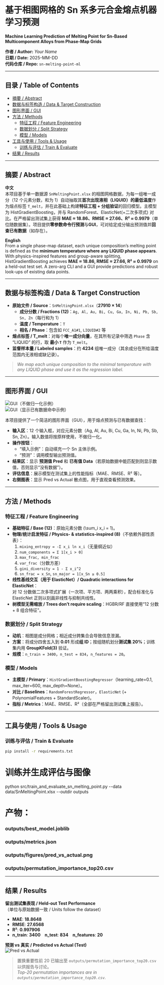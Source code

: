 # 基于相图网格的 Sn 系多元合金熔点机器学习预测  
**Machine Learning Prediction of Melting Point for Sn-Based Multicomponent Alloys from Phase-Map Grids**

**作者 / Author:** _Your Name_  
**日期 / Date:** 2025-MM-DD  
**代码仓库 / Repo:** `sn-melting-point-ml`

---

## 目录 / Table of Contents
- [摘要 / Abstract](#摘要--abstract)
- [数据与标签构造 / Data & Target Construction](#数据与标签构造--data--target-construction)
- [图形界面 / GUI](#图形界面--gui)
- [方法 / Methods](#方法--methods)
  - [特征工程 / Feature Engineering](#特征工程--feature-engineering)
  - [数据划分 / Split Strategy](#数据划分--split-strategy)
  - [模型 / Models](#模型--models)
- [工具与使用 / Tools & Usage](#工具与使用--tools--usage)
  - [训练与评估 / Train & Evaluate](#训练与评估--train--evaluate)
- [结果 / Results](#结果--results)

---

## 摘要 / Abstract

**中文**  
本项目基于单一数据源 `SnMeltingPoint.xlsx` 的相图网格数据，为每一组唯一成分（12 个元素分数，和为 1）自动抽取其**首次出现液相（LIQUID）**的**最低温度**作为熔点标签 `T_melt`，并在此基础上构建**特征工程 + 分组验证**的回归模型。主模型为 HistGradientBoosting，并与 RandomForest、ElasticNet(+二次多项式) 对比。在严格留出测试集上获得 **MAE ≈ 18.86、RMSE ≈ 27.66、R² ≈ 0.9979**（单位随数据集）。项目提供**零参数命令行预测**与**GUI**，可对给定成分输出预测值并**回查已有数据**（如存在）。

**English**  
From a single phase-map dataset, each unique composition’s melting point is defined as the **minimum temperature where any LIQUID phase appears**. With physics-inspired features and group-aware splitting, HistGradientBoosting achieves **MAE ≈ 18.86, RMSE ≈ 27.66, R² ≈ 0.9979** on a held-out test set. A zero-arg CLI and a GUI provide predictions and robust look-ups of existing data points.

---

## 数据与标签构造 / Data & Target Construction

- **原始文件 / Source**：`SnMeltingPoint.xlsx`（**27910 × 14**）  
  - **成分分数 / Fractions (12)**：`Ag, Al, Au, Bi, Cu, Ga, In, Ni, Pb, Sb, Sn, Zn`（每行和为 1）  
  - **温度 / Temperature**：`T`  
  - **相名 / Phase**：包含如 `FCC_A1#1`, `LIQUID#2` 等
- **熔点标签 / T_melt**：对每个**唯一成分向量**，在其所有记录中筛选 `Phase` 含 “LIQUID” 的行，取 **最小 `T`** 作为 `T_melt`。  
- **监督样本量 / Labeled samples**：约 **4234** 组唯一成分（其余成分在所给温度范围内无液相或缺记录）。  

> *We map each unique composition to the minimal temperature with any LIQUID phase and use it as the regression label.*

---

## 图形界面 / GUI

![GUI（不做归一化示例）](sn-melting-point-ml/GUI界面.png)  
![GUI（显示已有数据命中示例）](sn-melting-point-ml/GUI界面（显示已有数据的样本）.png)

本项目提供了一个简洁的图形界面（GUI），用于熔点预测与已有数据查找：

- **输入区**：12 个输入框，对应元素分数（Ag, Al, Au, Bi, Cu, Ga, In, Ni, Pb, Sb, Sn, Zn）。输入数值将按原样使用，不做归一化。  
- **操作按钮**：  
  - “填入示例”：自动填充一个 Sn 主体示例。  
  - “预测”：调用模型输出预测值。  
- **结果区**：显示 **预测值 Pred** 和 **已有值 Data**（若原始数据中能匹配到则显示数值，否则显示“没有数据”）。  
- **评估信息**：展示模型在测试集上的性能指标（MAE、RMSE、R² 等）。  
- **右侧图表**：显示 Pred vs Actual 散点图，用于直观查看预测效果。

---

## 方法 / Methods

### 特征工程 / Feature Engineering

- **基础特征 / Base (12)**：原始元素分数 \(\sum_i x_i = 1\)。  
- **物理/统计启发特征 / Physics- & statistics-inspired (8)**（不依赖外部性质表）：  
  1. `mixing_entropy = -Σ x_i ln x_i`（无量纲近似）  
  2. `num_components = Σ 1[x_i > 0]`  
  3. `max_frac, min_frac`  
  4. `var_frac`（分数方差）  
  5. `gini_diversity = 1 - Σ x_i^2`  
  6. `sn_frac = x_Sn`, `sn_major = 1[x_Sn ≥ 0.5]`
- **线性基线交互（用于 ElasticNet）/ Quadratic interactions for ElasticNet**：  
  对 12 分数做二次多项式扩展（一次项、平方项、两两乘积），配合标准化与 ElasticNet 正则以刻画非线性与抑制共线性。  
- **树模型无需缩放 / Trees don’t require scaling**：HGBR/RF 直接使用“12 分数 + 8 组合特征”。

### 数据划分 / Split Strategy

- **动机**：相图是成分网格；相近成分跨集合会导致信息泄漏。  
- **方案**：将成分四舍五入到 **0.01** 形成**组 ID**；按组随机划分**测试集 20%**；训练集内用 **GroupKFold(3)** 验证。  
- **规模**：`n_train = 3400`，`n_test = 834`，`n_features = 20`。

### 模型 / Models

- **主模型 / Primary**：`HistGradientBoostingRegressor`（learning_rate=0.1, max_iter=600, max_depth=None）。  
- **对比 / Baselines**：`RandomForestRegressor`，`ElasticNet` (+ PolynomialFeatures + StandardScaler)。  
- **指标 / Metrics**：MAE、RMSE、R²（全部在严格留出测试集上报告）。

---

## 工具与使用 / Tools & Usage

### 训练与评估 / Train & Evaluate
```bash
pip install -r requirements.txt
```
# 训练并生成评估与图像
python src/train_and_evaluate_sn_melting_point.py --data data/SnMeltingPoint.xlsx --outdir outputs
# 产物：
###   outputs/best_model.joblib
###   outputs/metrics.json
###   outputs/figures/pred_vs_actual.png
###   outputs/permutation_importance_top20.csv

---

## 结果 / Results

**留出测试集表现 / Held-out Test Performance**  
（单位与原始数据一致 / Units follow the dataset）

- **MAE**: **18.8648**  
- **RMSE**: **27.6568**  
- **R²**: **0.997906**  
- **n_train**: **3400** **n_test**: **834** **n_features**: **20**

**预测 vs 真实 / Predicted vs Actual (Test)**  
![Pred vs Actual](sn-melting-point-ml/outputs/pred_vs_actual.png)

> 置换重要性前 20 已输出至 `outputs/permutation_importance_top20.csv` 以供报告与讨论。  
> *Top-20 permutation importances are in `outputs/permutation_importance_top20.csv`.*

